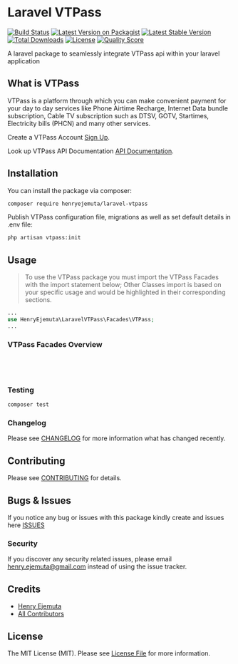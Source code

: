 # Laravel VTPass

[![Build Status](https://travis-ci.org/orobogenius/sansdaemon.svg?branch=master)](https://travis-ci.org/orobogenius/sansdaemon)
[![Latest Version on Packagist](https://img.shields.io/packagist/v/henryejemuta/laravel-vtpass.svg?style=flat-square)](https://packagist.org/packages/henryejemuta/laravel-vtpass)
[![Latest Stable Version](https://poser.pugx.org/henryejemuta/laravel-vtpass/v/stable)](https://packagist.org/packages/henryejemuta/laravel-vtpass)
[![Total Downloads](https://poser.pugx.org/henryejemuta/laravel-vtpass/downloads)](https://packagist.org/packages/henryejemuta/laravel-vtpass)
[![License](https://poser.pugx.org/henryejemuta/laravel-vtpass/license)](https://packagist.org/packages/henryejemuta/laravel-vtpass)
[![Quality Score](https://img.shields.io/scrutinizer/g/henryejemuta/laravel-vtpass.svg?style=flat-square)](https://scrutinizer-ci.com/g/henryejemuta/laravel-vtpass)

A laravel package to seamlessly integrate VTPass api within your laravel application

## What is VTPass
VTPass is a platform through which you can make convenient payment for your day to day services like Phone Airtime Recharge, Internet Data bundle subscription, Cable TV subscription such as DTSV, GOTV, Startimes, Electricity bills (PHCN) and many other services.

Create a VTPass Account [Sign Up](https://bit.ly/3kFIfns).

Look up VTPass API Documentation [API Documentation](https://www.vtpass.com/documentation/introduction/).

## Installation

You can install the package via composer:

```bash
composer require henryejemuta/laravel-vtpass
```

Publish VTPass configuration file, migrations as well as set default details in .env file:

```bash
php artisan vtpass:init
```


## Usage
> To use the VTPass package you must import the VTPass Facades with the import statement below; Other Classes import is based on your specific usage and would be highlighted in their corresponding sections.
>
``` php
...
use HenryEjemuta\LaravelVTPass\Facades\VTPass;
...

```

### VTPass Facades Overview
``` php


   


```

### Testing

``` bash
composer test
```

### Changelog

Please see [CHANGELOG](CHANGELOG.md) for more information what has changed recently.

## Contributing

Please see [CONTRIBUTING](CONTRIBUTING.md) for details.

## Bugs & Issues

If you notice any bug or issues with this package kindly create and issues here [ISSUES](https://github.com/henryejemuta/laravel-vtpass/issues)

### Security

If you discover any security related issues, please email henry.ejemuta@gmail.com instead of using the issue tracker.

## Credits

- [Henry Ejemuta](https://github.com/henryejemuta)
- [All Contributors](../../contributors)

## License

The MIT License (MIT). Please see [License File](LICENSE.md) for more information.
